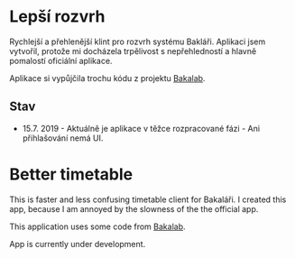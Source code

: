 # Lepší rozvrh

Rychlejší a přehlenější klint pro rozvrh systému Bakláři. Aplikaci jsem vytvořil,
protože mi docházela trpělivost s nepřehledností a hlavně pomalostí oficiální
aplikace.

Aplikace si vypůjčila trochu kódu z projektu [Bakalab](https://www.bakalab.org/).

## Stav

- 15.7. 2019 - Aktuálně je aplikace v těžce rozpracované fázi - Ani přihlašování nemá UI.

# Better timetable

This is faster and less confusing timetable client for Bakaláři. I created this app,
because I am annoyed by the slowness of the the official app.

This application uses some code from [Bakalab](https://www.bakalab.org/).

App is currently under development.
